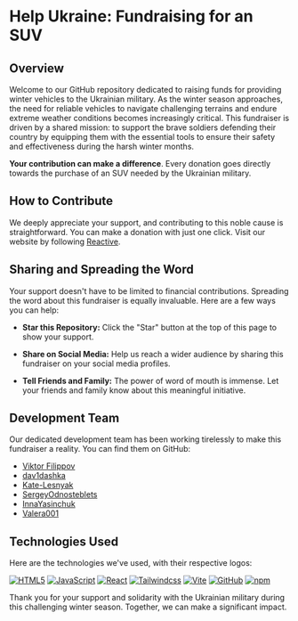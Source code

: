 # Help Ukraine: Fundraising for an SUV

## Overview

Welcome to our GitHub repository dedicated to raising funds for providing winter vehicles to the Ukrainian military. As the winter season approaches, the need for reliable vehicles to navigate challenging terrains and endure extreme weather conditions becomes increasingly critical. This fundraiser is driven by a shared mission: to support the brave soldiers defending their country by equipping them with the essential tools to ensure their safety and effectiveness during the harsh winter months.

**Your contribution can make a difference**. Every donation goes directly towards the purchase of an SUV needed by the Ukrainian military.

## How to Contribute

We deeply appreciate your support, and contributing to this noble cause is straightforward. You can make a donation with just one click. Visit our website by following [Reactive](https://github.com/baza-trainee/reactive-brigade).

## Sharing and Spreading the Word

Your support doesn't have to be limited to financial contributions. Spreading the word about this fundraiser is equally invaluable. Here are a few ways you can help:

- **Star this Repository:** Click the "Star" button at the top of this page to show your support.

- **Share on Social Media:** Help us reach a wider audience by sharing this fundraiser on your social media profiles.

- **Tell Friends and Family:** The power of word of mouth is immense. Let your friends and family know about this meaningful initiative.

## Development Team

Our dedicated development team has been working tirelessly to make this fundraiser a reality. You can find them on GitHub:

- [Viktor Filippov](https://github.com/jackal7819)
- [dav1dashka](https://github.com/dav1dashka)
- [Kate-Lesnyak](https://github.com/Kate-Lesnyak)
- [SergeyOdnosteblets](https://github.com/SergeyOdnosteblets)
- [InnaYasinchuk](https://github.com/InnaYasinchuk)
- [Valera001](https://github.com/Valera001)

## Technologies Used

Here are the technologies we've used, with their respective logos:

[![HTML5](https://img.shields.io/badge/html5-%23E34F26.svg?style=for-the-badge&logo=html5&logoColor=white)](https://your-link)
[![JavaScript](https://img.shields.io/badge/javascript-%23323330.svg?style=for-the-badge&logo=javascript&logoColor=%23F7DF1E)](https://your-link)
[![React](https://img.shields.io/badge/react-%2320232a.svg?style=for-the-badge&logo=react&logoColor=%2361DAFB)](https://your-link)
[![Tailwindcss](https://img.shields.io/badge/tailwindcss-%23323330.svg?style=for-the-badge&logo=tailwindcss&logoColor=%23F7DF1E)](https://your-link)
[![Vite](https://img.shields.io/badge/vite-%23646CFF.svg?style=for-the-badge&logo=vite&logoColor=white)](https://your-link)
[![GitHub](https://img.shields.io/badge/github-%23121011.svg?style=for-the-badge&logo=github&logoColor=white)](https://your-link)
[![npm](https://img.shields.io/badge/npm-%23CB3837.svg?style=for-the-badge&logo=npm&logoColor=white)](https://your-link)

Thank you for your support and solidarity with the Ukrainian military during this challenging winter season. Together, we can make a significant impact.
